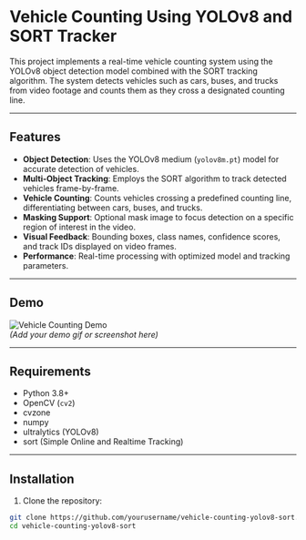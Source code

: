 # Vehicle Counting Using YOLOv8 and SORT Tracker

This project implements a real-time vehicle counting system using the YOLOv8 object detection model combined with the SORT tracking algorithm. The system detects vehicles such as cars, buses, and trucks from video footage and counts them as they cross a designated counting line.

---

## Features

- **Object Detection**: Uses the YOLOv8 medium (`yolov8m.pt`) model for accurate detection of vehicles.
- **Multi-Object Tracking**: Employs the SORT algorithm to track detected vehicles frame-by-frame.
- **Vehicle Counting**: Counts vehicles crossing a predefined counting line, differentiating between cars, buses, and trucks.
- **Masking Support**: Optional mask image to focus detection on a specific region of interest in the video.
- **Visual Feedback**: Bounding boxes, class names, confidence scores, and track IDs displayed on video frames.
- **Performance**: Real-time processing with optimized model and tracking parameters.

---

## Demo

![Vehicle Counting Demo](demo.gif)  
*(Add your demo gif or screenshot here)*

---

## Requirements

- Python 3.8+
- OpenCV (`cv2`)
- cvzone
- numpy
- ultralytics (YOLOv8)
- sort (Simple Online and Realtime Tracking)

---

## Installation

1. Clone the repository:

```bash
git clone https://github.com/yourusername/vehicle-counting-yolov8-sort.git
cd vehicle-counting-yolov8-sort
